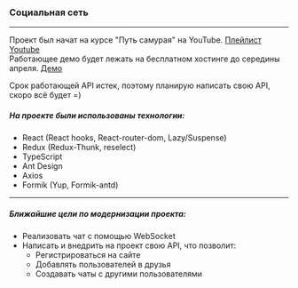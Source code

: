 ### Социальная сеть
----------

Проект был начат на курсе "Путь самурая" на YouTube. 
[Плейлист Youtube](https://www.youtube.com/playlist?list=PLcvhF2Wqh7DNVy1OCUpG3i5lyxyBWhGZ8) <br/>
Работающее демо будет лежать на бесплатном хостинге до середины апреля. [Демо](http://f0629276.xsph.ru/)

Срок работающей API истек, поэтому планирую написать свою API, скоро всё будет =)

##### На проекте были использованы технологии:
* React (React hooks, React-router-dom, Lazy/Suspense)
* Redux (Redux-Thunk, reselect)
* TypeScript
* Ant Design
* Axios
* Formik (Yup, Formik-antd)

-----------

##### Ближайшие цели по модернизации проекта:

* Реализовать чат с помощью WebSocket
* Написать и внедрить на проект свою API, что позволит:
  * Регистрироваться на сайте
  * Добавлять пользователей в друзья
  * Создавать чаты с другими пользователями

